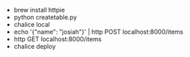 - brew install httpie
- python createtable.py
- chalice local
- echo '{"name": "josiah"}' | http POST localhost:8000/items
- http GET localhost:8000/items
- chalice deploy